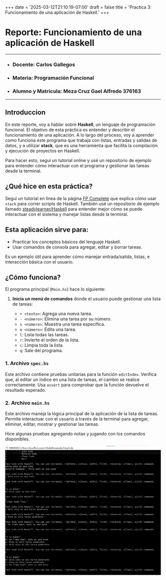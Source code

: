 +++
date = '2025-03-12T21:10:19-07:00'
draft = false
title = 'Practica 3: Funcionamiento de una aplicación de Haskell.'
+++

# **Reporte: Funcionamiento de una aplicación de Haskell**

***
* ### **Docente:** Carlos Gallegos
* ### **Materia:** Programación Funcional
* ### **Alumno y Matrícula:** Meza Cruz Gael Alfredo 376163
***

## Introduccion
En este reporte, voy a hablar sobre **Haskell**, un lenguaje de programación funcional. El objetivo de esta práctica es entender y describir el funcionamiento de una aplicación. A lo largo del proceso, voy a aprender como funciona este programa que  trabaja con listas, entradas y salidas de datos, y a utilizar **stack**, que es una herramienta que facilita la compilación y ejecución de proyectos en Haskell.

Para hacer esto, seguí un tutorial online y usé un repositorio de ejemplo para entender cómo interactuar con el programa y gestionar las tareas desde la terminal. 

## ¿Qué hice en esta práctica?

Seguí un tutorial en línea de la página [FP Complete](https://www.fpcomplete.com/haskell/tutorial/stack-script/) que explica cómo usar `stack` para correr scripts de Haskell. También usé un repositorio de ejemplo llamado [steadylearner/Haskell](https://github.com/steadylearner/Haskell/tree/main/examples/blog/todo) para entender mejor cómo se puede interactuar con el sistema y manejar listas desde la terminal.

## Esta aplicación sirve para:

- Practicar los conceptos básicos del lenguaje Haskell.
- Usar comandos de consola para agregar, editar y borrar tareas.

Es un ejemplo útil para aprender cómo manejar entrada/salida, listas, e interacción básica con el usuario.

## ¿Cómo funciona?

El programa principal (`Main.hs`) hace lo siguiente:

1. **Inicia un menú de comandos** donde el usuario puede gestionar una lista de tareas:

   - `+ <texto>`: Agrega una nueva tarea.
   - `- <número>`: Elimina una tarea por su número.
   - `s <número>`: Muestra una tarea específica.
   - `e <número>`: Edita una tarea.
   - `l`: Lista todas las tareas.
   - `r`: Invierte el orden de la lista.
   - `c`: Limpia toda la lista.
   - `q`: Sale del programa.


### 1. **Archivo `spec.hs`**
Este archivo contiene pruebas unitarias para la función `editIndex`. Verifica que, al editar un índice en una lista de tareas, el cambio se realice correctamente. Usa `assert` para comprobar que la función devuelve el resultado esperado.

### 2. **Archivo `main.hs`**
Este archivo maneja la lógica principal de la aplicación de la lista de tareas. Permite interactuar con el usuario a través de la terminal para agregar, eliminar, editar, mostrar y gestionar las tareas. 


Hice algunas pruebas agregando notas y jugando con los comandos disponibles.

<img src="haskell.jpg" alt="Programa en Haskell" width="650"/>


